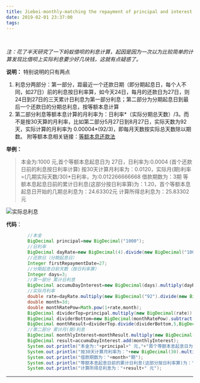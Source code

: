 ```yaml
---
title: Jiebei-monthly-matching the repayment of principal and interest
date: 2019-02-01 23:37:00
tags: 
---
```


﻿

﻿*注：花了半天研究了一下蚂蚁借呗的利息计算，起因是因为一次以为比较简单的计算发现比借呗上实际利息要少好几块钱，这就有点疑惑了。*

**说明：**
特别说明的只有两点

<!--more-->

 1. 利息分两部分：第一部分，距最近一个还款日期（即分期起息日，每个人不同，如27日）前的利息按日利率算，如今天24日，每月的还款日为27日，则24日到27日的三天累计日利息为第一部分利息；第二部分为分期起息日到最后一个还款日的分期总利息，按等额本息计算
 2.  第二部分利息等额本息计算的月利率为：日利率*（实际分期总天数）/3。而不是按30天算的月利率，比如第二部分5月27日到8月27日，实际天数为92天，实际计算的月利率为 0.00004\*(92/3)，即每月天数按实际总天数除以期数。
 附等额本息相关链接：[等额本息还款法](http://wiki.mbalib.com/wiki/%E7%AD%89%E9%A2%9D%E6%9C%AC%E6%81%AF%E8%BF%98%E6%AC%BE%E6%B3%95)


**举例：**
>本金为:1000 元,首个等额本息起息日为 27日，日利率为:0.0004 (首个还款日前的利息按日利率计算)
按30天计算月利率为：0.0120，实际月(期)利率=(几期实际天数/30)*日利率，为:0.012266666668
借款期数为：3期
等额本息起息日前的累计日利息(这部分按日利率算)为：1.20，首个等额本息起息日开始的几期总利息为：24.63302元
计算所得总利息为：25.83302 元

![实际总利息](https://img-blog.csdn.net/20180524101150520?watermark/2/text/aHR0cHM6Ly9ibG9nLmNzZG4ubmV0L2NoZWV0YWhsb3Zlcg==/font/5a6L5L2T/fontsize/400/fill/I0JBQkFCMA==/dissolve/70)

**代码**：
```java
        //本金
        BigDecimal principal=new BigDecimal("1000");
        //日利率
        BigDecimal dayRate=new BigDecimal(4).divide(new BigDecimal("10000"));
        //还款日（分期起息日）
        Integer firstRepaymentDate=27;
        //分期起息日前天数（按日利率算）
        Integer days=3;
        //第一部分 累计日利息
        BigDecimal accumuDayInterest=new BigDecimal(days).multiply(dayRate).multiply(principal).setScale(2);
        //实际月利率
        double rate=dayRate.multiply(new BigDecimal("92").divide(new BigDecimal("3"),8,BigDecimal.ROUND_HALF_UP)).doubleValue();
        double month=3d;
        double monthRatePow=Math.pow(1+rate,month);
        BigDecimal dividerTop=principal.multiply(new BigDecimal(rate)).multiply(new BigDecimal(monthRatePow));
        BigDecimal dividerBottom=new BigDecimal(monthRatePow).subtract(new BigDecimal(1));
        BigDecimal monthResult=dividerTop.divide(dividerBottom,5,BigDecimal.ROUND_HALF_UP);
        //第二部分 累计月(期)利息
        BigDecimal monthlyInterest=monthResult.multiply(new BigDecimal(month)).subtract(principal);
        BigDecimal result=accumuDayInterest.add(monthlyInterest);
        System.out.println("本金为:"+principal+" 元,"+"首个等额本息起息日为 "+firstRepaymentDate+"日"+"，"+"日利率为:"+dayRate+" (首个还款日前的利息按日利率计算)");
        System.out.println("按30天计算月利率为："+new BigDecimal(30).multiply(dayRate)+"，"+"实际月(期)利率=(几期实际天数/30)*日利率，为:"+rate);
        System.out.println("借款期数为："+month+"期");
        System.out.println("等额本息起息日前的累计日利息(这部分按日利率算)为："+accumuDayInterest+"，"+"首个等额本息起息日开始的几期总利息为："+monthlyInterest+"元");
        System.out.println("计算所得总利息为："+result+" 元");
```
***